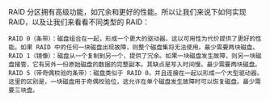 RAID 分区拥有高级功能，如冗余和更好的性能。所以让我们来说下如何实现 RAID，以及让我们来看看不同类型的 RAID：

    RAID 0（条带）：磁盘组合在一起，形成一个更大的驱动器。这以可用性为代价提供了更好的性能。如果 RAID 中的任何一块磁盘出现故障，则整个磁盘集将无法使用。最少需要两块磁盘。
    RAID 1（镜像）：磁盘从一个复制到另一个，提供了冗余。如果一块磁盘发生故障，则另一块磁盘接管，它有另外一份原始磁盘的数据的完整副本。其缺点是写入时间慢。最少需要两块磁盘。
    RAID 5（带奇偶校验的条带）：磁盘类似于 RAID 0，并且连接在一起以形成一个大型驱动器。这里的区别是，一块磁盘用于奇偶校验位，这允许在单个磁盘发生故障时可以恢复磁盘。最少需要三块盘。

